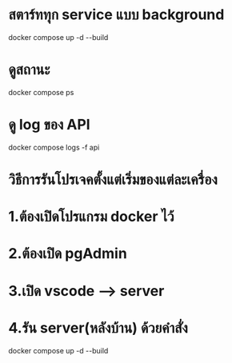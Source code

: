 # สตาร์ททุก service แบบ background
docker compose up -d --build

# ดูสถานะ
docker compose ps

# ดู log ของ API
docker compose logs -f api

# วิธีการรันโปรเจคตั้งแต่เริ่มของแต่ละเครื่อง
# 1.ต้องเปิดโปรแกรม docker ไว้
# 2.ต้องเปิด pgAdmin
# 3.เปิด vscode --> server 
# 4.รัน server(หลังบ้าน) ด้วยคำสั่ง
docker compose up -d --build

